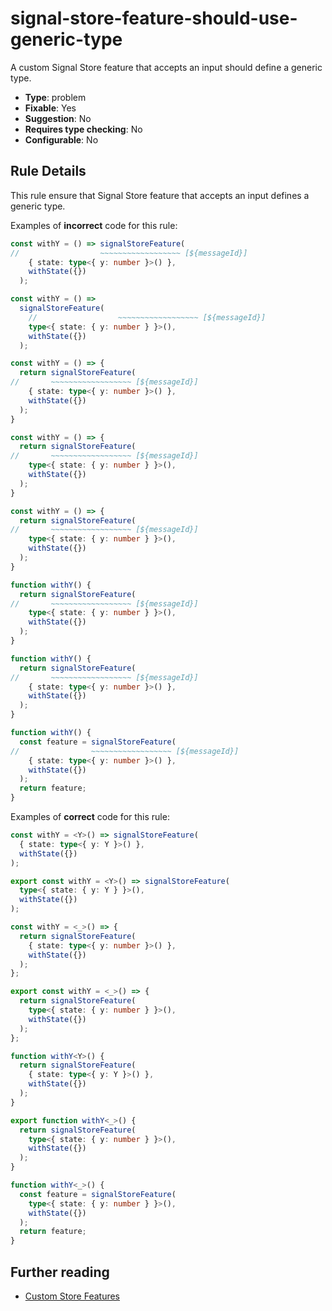 # signal-store-feature-should-use-generic-type

A custom Signal Store feature that accepts an input should define a generic type.

- **Type**: problem
- **Fixable**: Yes
- **Suggestion**: No
- **Requires type checking**: No
- **Configurable**: No

<!-- Everything above this generated, do not edit -->
<!-- MANUAL-DOC:START -->

## Rule Details

This rule ensure that Signal Store feature that accepts an input defines a generic type.

Examples of **incorrect** code for this rule:

<!-- prettier-ignore -->
```ts
const withY = () => signalStoreFeature(
//                  ~~~~~~~~~~~~~~~~~~ [${messageId}]
    { state: type<{ y: number }>() },
    withState({})
  );
```

```ts
const withY = () =>
  signalStoreFeature(
    //                  ~~~~~~~~~~~~~~~~~~ [${messageId}]
    type<{ state: { y: number } }>(),
    withState({})
  );
```

<!-- prettier-ignore -->
```ts
const withY = () => {
  return signalStoreFeature(
//       ~~~~~~~~~~~~~~~~~~ [${messageId}]
    { state: type<{ y: number }>() },
    withState({})
  );
}
```

<!-- prettier-ignore -->
```ts
const withY = () => {
  return signalStoreFeature(
//       ~~~~~~~~~~~~~~~~~~ [${messageId}]
    type<{ state: { y: number } }>(),
    withState({})
  );
}
```

<!-- prettier-ignore -->
```ts
const withY = () => {
  return signalStoreFeature(
//       ~~~~~~~~~~~~~~~~~~ [${messageId}]
    type<{ state: { y: number } }>(),
    withState({})
  );
}
```

<!-- prettier-ignore -->
```ts
function withY() {
  return signalStoreFeature(
//       ~~~~~~~~~~~~~~~~~~ [${messageId}]
    type<{ state: { y: number } }>(),
    withState({})
  );
}
```

<!-- prettier-ignore -->
```ts
function withY() {
  return signalStoreFeature(
//       ~~~~~~~~~~~~~~~~~~ [${messageId}]
    { state: type<{ y: number }>() },
    withState({})
  );
}
```

<!-- prettier-ignore -->
```ts
function withY() {
  const feature = signalStoreFeature(
//                ~~~~~~~~~~~~~~~~~~ [${messageId}]
    { state: type<{ y: number }>() },
    withState({})
  );
  return feature;
}
```

Examples of **correct** code for this rule:

<!-- prettier-ignore -->
```ts
const withY = <Y>() => signalStoreFeature(
  { state: type<{ y: Y }>() },
  withState({})
);
```

<!-- prettier-ignore -->
```ts
export const withY = <Y>() => signalStoreFeature(
  type<{ state: { y: Y } }>(),
  withState({})
);
```

<!-- prettier-ignore -->
```ts
const withY = <_>() => {
  return signalStoreFeature(
    { state: type<{ y: number }>() },
    withState({})
  );
};
```

<!-- prettier-ignore -->
```ts
export const withY = <_>() => {
  return signalStoreFeature(
    type<{ state: { y: number } }>(),
    withState({})
  );
};
```

<!-- prettier-ignore -->
```ts
function withY<Y>() {
  return signalStoreFeature(
    { state: type<{ y: Y }>() },
    withState({})
  );
}
```

<!-- prettier-ignore -->
```ts
export function withY<_>() {
  return signalStoreFeature(
    type<{ state: { y: number } }>(),
    withState({})
  );
}
```

<!-- prettier-ignore -->
```ts
function withY<_>() {
  const feature = signalStoreFeature(
    type<{ state: { y: number } }>(),
    withState({})
  );
  return feature;
}
```

## Further reading

- [Custom Store Features](guide/signals/signal-store/custom-store-features)
